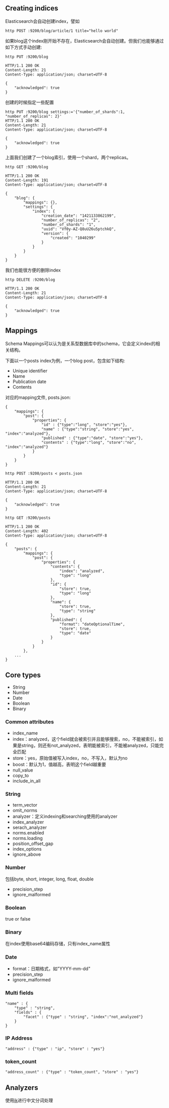 ## Creating indices

Elasticsearch会自动创建index，譬如

```
http POST :9200/blog/article/1 title="hello world"
```

如果blog这个index刚开始不存在，Elasticsearch会自动创建。但我们也能够通过如下方式手动创建:

```
http PUT :9200/blog

HTTP/1.1 200 OK
Content-Length: 21
Content-Type: application/json; charset=UTF-8

{
    "acknowledged": true
}
```

创建的时候指定一些配置

```
http PUT :9200/blog settings:='{"number_of_shards":1, "number_of_replicas": 2}'
HTTP/1.1 200 OK
Content-Length: 21
Content-Type: application/json; charset=UTF-8

{
    "acknowledged": true
}

```

上面我们创建了一个blog索引，使用一个shard，两个replicas。

```
http GET :9200/blog

HTTP/1.1 200 OK
Content-Length: 191
Content-Type: application/json; charset=UTF-8

{
    "blog": {
        "mappings": {}, 
        "settings": {
            "index": {
                "creation_date": "1421133862199", 
                "number_of_replicas": "2", 
                "number_of_shards": "1", 
                "uuid": "Vf0y-AZ-Q8uU26u5ptchkQ", 
                "version": {
                    "created": "1040299"
                }
            }
        }
    }
}
```

我们也能很方便的删除index

```
http DELETE :9200/blog

HTTP/1.1 200 OK
Content-Length: 21
Content-Type: application/json; charset=UTF-8

{
    "acknowledged": true
}

```

## Mappings

Schema Mappings可以认为是关系型数据库中的schema，它会定义index的相关结构。

下面以一个posts index为例，一个blog post，包含如下结构:

+ Unique identifier
+ Name
+ Publication date
+ Contents

对应的mapping文件, posts.json:

```
{
    "mappings": {
        "post": {
            "properties": {
                "id" : {"type":"long", "store":"yes"},
                "name" : {"type":"string", "store":"yes", "index":"analyzed"},
                "published" : {"type":"date", "store":"yes"},
                "contents" : {"type":"long", "store":"no", "index":"analyzed"}
            }
        }
    }
}
```

```
http POST :9200/posts < posts.json 

HTTP/1.1 200 OK
Content-Length: 21
Content-Type: application/json; charset=UTF-8

{
    "acknowledged": true
}

```

```
http GET :9200/posts 

HTTP/1.1 200 OK
Content-Length: 402
Content-Type: application/json; charset=UTF-8

{
    "posts": {
        "mappings": {
            "post": {
                "properties": {
                    "contents": {
                        "index": "analyzed", 
                        "type": "long"
                    }, 
                    "id": {
                        "store": true, 
                        "type": "long"
                    }, 
                    "name": {
                        "store": true, 
                        "type": "string"
                    }, 
                    "published": {
                        "format": "dateOptionalTime", 
                        "store": true, 
                        "type": "date"
                    }
                }
            }
        },
    ...
}
```

## Core types

+ String
+ Number
+ Date
+ Boolean
+ Binary

### Common attributes

+ index_name
+ index：analyzed，这个field就会被索引并且能够搜索，no，不能被索引，如果是string，则还有not_analyzed，表明能被索引，不能被analyzed，只能完全匹配
+ store：yes，原始值被写入index，no，不写入，默认为no
+ boost：默认为1，值越高，表明这个field越重要
+ null_value
+ copy_to
+ include_in_all

### String

+ term_vector
+ omit_norms
+ analyzer：定义indexing和searching使用的analyzer
+ index_analyzer
+ serach_analyzer
+ norms.enabled
+ norms.loading
+ position_offset_gap
+ index_options
+ ignore_above

### Number

包括byte, short, integer, long, float, double

+ precision_step
+ ignore_malformed

### Boolean

true or false

### Binary

在index使用base64编码存储，只有index_name属性

### Date

+ format：日期格式，如"YYYY-mm-dd"
+ precision_step
+ ignore_malformed


### Multi fields

```
"name" : {
    "type" : "string",
    "fields" : {
        "facet" : {"type" : "string", "index":"not_analyzed"}
    }
}
```

### IP Address

```
"address" : {"type" : "ip", "store" : "yes"}
```

### token_count

```
"address_count" : {"type" : "token_count", "store" : "yes"}
```

## Analyzers

使用[ik](https://github.com/medcl/elasticsearch-analysis-ik)进行中文分词处理